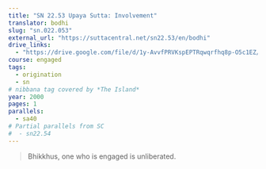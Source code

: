 ```yaml
---
title: "SN 22.53 Upaya Sutta: Involvement"
translator: bodhi
slug: "sn.022.053"
external_url: "https://suttacentral.net/sn22.53/en/bodhi"
drive_links:
  - "https://drive.google.com/file/d/1y-AvvfPRVKspEPTRqwqrfhq8p-O5c1EZ/view?usp=drivesdk"
course: engaged
tags:
  - origination
  - sn
# nibbana tag covered by *The Island*
year: 2000
pages: 1
parallels:
  - sa40
# Partial parallels from SC
#  - sn22.54
---
```


> Bhikkhus, one who is engaged is unliberated.
